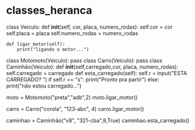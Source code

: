# classes_heranca


class Veiculo:
    def __init__(self, cor, placa, numero_rodas):
        self.cor = cor
        self.placa = placa
        self.numero_rodas = numero_rodas

    def ligar_motor(self):
        print("ligando o motor...")
class Motomoto(Veiculo):
    pass
class Carro(Veiculo):
    pass
class Caminhão(Veiculo):
    def __init__(self,carregado,cor, placa, numero_rodas):
        self.carregado = carregado
    def esta_carregado(self):
        self.r = input("ESTA CARREGADO? ")
        if self.r == "s":
            print("Pronto pra partir")
        else:   
            print("não estou carregado...")


moto = Motomoto("preta","adb",2)
moto.ligar_motor()

carro = Carro("corola", "123-abc", 4)
carro.ligar_motor()

caminhao = Caminhão("v8", "321-cba",8,True)
caminhao.esta_carregado()
